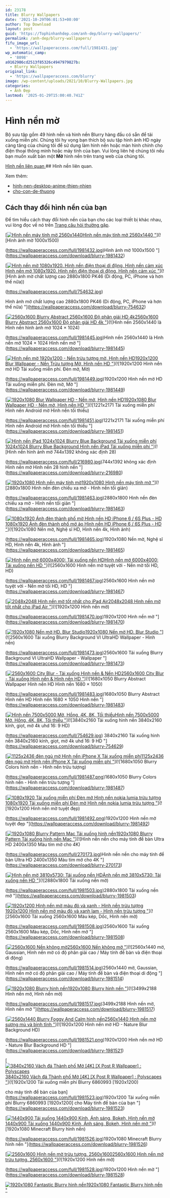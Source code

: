 ```yaml
---
id: 23178
title: Blurry Wallpapers
date: '2021-10-29T06:01:53+00:00'
author: Top Download
layout: post
guid: 'https://Tophinhanhdep.com/anh-dep/blurry-wallpapers/'
permalink: /anh-dep/blurry-wallpapers/
fifu_image_url:
  - 'https://wallpaperaccess.com/full/1981431.jpg'
wp_automatic_camp:
  - '8098'
a9162986cd2513f85326c4947979827b:
  - Blurry Wallpapers
original_link:
  - 'https://wallpaperaccess.com/blurry'
image: /wp-content/uploads/2021/10/Blurry-Wallpapers.jpg
categories:
  - Ảnh Đẹp
lastmod: '2025-01-29T15:00:40.741Z'
---
```

# Hình nền mờ

Bộ sưu tập gồm 49 hình nền và hình nền Blurry hàng đầu có sẵn để tải xuống miễn phí. Chúng tôi hy vọng bạn thích bộ sưu tập hình ảnh HD ngày càng tăng của chúng tôi để sử dụng làm hình nền hoặc màn hình chính cho điện thoại thông minh hoặc máy tính của bạn. Vui lòng liên hệ chúng tôi nếu bạn muốn xuất bản một **Mờ** hình nền trên trang web của chúng tôi.

[Hình nền liên quan ](#related) ## Hình nền liên quan.

   
 Xem thêm:

   
- [hinh-nen-desktop-anime-thien-nhien](https://tophinhanhdep.com/anh-anime/hinh-nen-desktop-anime-thien-nhien/)
- [cho-con-de-thuong](https://tophinhanhdep.com/the-gioi-dong-vat/cho-con-de-thuong/)

## Cách thay đổi hình nền của bạn

Để tìm hiểu cách thay đổi hình nền của bạn cho các loại thiết bị khác nhau, vui lòng đọc về nó trên [Trang câu hỏi thường gặp](https://tophinhanhdep.com/faq/).

  
[[![Hình nền máy tính mờ 2560x1440](https://wallpaperaccess.com/full/1981431.jpg)Hình nền máy tính mờ 2560x1440 "](https://wallpaperaccess.com/download/blurry-1981431)](![Hình ảnh mờ 1000x1500)

(https://wallpaperaccess.com/full/1981432.jpg)Hình ảnh mờ 1000x1500 "](https://wallpaperaccess.com/download/blurry-1981432)

[[![Hình nền mờ 1080x1920.  Hình nền điện thoại di động, Hình nền cảm xúc](https://wallpaperaccess.com/full/1092889.jpg)Hình nền mờ 1080x1920. Hình nền điện thoại di động, Hình nền cảm xúc "](https://wallpaperaccess.com/download/blurry-1092889)](![Hình ảnh mờ chất lượng cao 2880x1800 PK46 (Di động, PC, iPhone và hơn thế nữa))

(https://wallpaperaccess.com/full/754632.jpg)

Hình ảnh mờ chất lượng cao 2880x1800 PK46 (Di động, PC, iPhone và hơn thế nữa) "](https://wallpaperaccess.com/download/blurry-754632)

[[![2560x1600 Blurry Abstract 2560x1600 Độ phân giải HD 4k](https://wallpaperaccess.com/full/1981437.jpg)2560x1600 Blurry Abstract 2560x1600 Độ phân giải HD 4k "](https://wallpaperaccess.com/download/blurry-1981437)](![Hình nền 2560x1440 là Hình nền hình ảnh mờ 1024 × 1024)

(https://wallpaperaccess.com/full/1981445.jpg)Hình nền 2560x1440 là Hình nền mờ 1024 × 1024 Hình nền mờ "](https://wallpaperaccess.com/download/blurry-1981445)

[[![Hình nền mờ 1920x1200 - Nền trừu tượng mờ, Hình nền HD](https://wallpaperaccess.com/full/1981446.jpg)1920x1200 Blur Wallpaper - Nền Trừu tượng Mờ, Hình nền HD "](https://wallpaperaccess.com/download/blurry-1981446)](![1920x1200 Hình nền mờ HD Tải xuống miễn phí.  Đèn mờ, Mờ)

(https://wallpaperaccess.com/full/1981449.jpg)1920x1200 Hình nền mờ HD Tải xuống miễn phí. Đèn mờ, Mờ "](https://wallpaperaccess.com/download/blurry-1981449)

[[![1920x1080 Blur Wallpaper HD - Nền mờ, Hình nền HD](https://wallpaperaccess.com/full/1981450.jpg)1920x1080 Blur Wallpaper HD - Nền mờ, Hình nền HD "](https://wallpaperaccess.com/download/blurry-1981450)](![1221x2171 Tải xuống miễn phí Hình nền Android mờ Hình nền tối thiểu)

(https://wallpaperaccess.com/full/1981451.jpg)1221x2171 Tải xuống miễn phí Hình nền Android mờ Hình nền tối thiểu "](https://wallpaperaccess.com/download/blurry-1981451)

[[![Hình nền iPad 1024x1024 Blurry Blue Background Tải xuống miễn phí](https://wallpaperaccess.com/full/1981455.jpg)1024x1024 Blurry Blue Background Hình nền iPad Tải xuống miễn phí "](https://wallpaperaccess.com/download/blurry-1981455)](![Hình nền hình ảnh mờ 744x1392 không xác định 28)

(https://wallpaperaccess.com/full/216980.jpg)744x1392 không xác định Hình nền mờ Hình nền 28 hình nền "](https://wallpaperaccess.com/download/blurry-216980)

[[![1920x1080 Hình nền máy tính mờ](https://wallpaperaccess.com/full/1981458.jpg)1920x1080 Hình nền máy tính mờ "](https://wallpaperaccess.com/download/blurry-1981458)](![2880x1800 Hình nền đèn chiếu xa mờ - Hình nền tối giản)

(https://wallpaperaccess.com/full/1981463.jpg)2880x1800 Hình nền đèn chiếu xa mờ - Hình nền tối giản "](https://wallpaperaccess.com/download/blurry-1981463)

[[![1080x1920 Ánh đèn thành phố mờ Hình nền HD iPhone 6 / 6S Plus - HD](https://wallpaperaccess.com/full/1733319.jpg)1080x1920 Ánh đèn thành phố mờ ảo Hình nền HD iPhone 6 / 6S Plus - HD "](https://wallpaperaccess.com/download/blurry-1733319)](![1920x1080 Nền mờ, Nghệ sĩ HD, Hình nền 4k, Hình ảnh)

(https://wallpaperaccess.com/full/1981465.jpg)1920x1080 Nền mờ, Nghệ sĩ HD, Hình nền 4k, Hình ảnh "](https://wallpaperaccess.com/download/blurry-1981465)

[[![Hình nền mờ 6000x4000: Tải xuống nền HD](https://wallpaperaccess.com/full/1981466.jpg)Hình nền mờ 6000x4000: Tải xuống nền HD "](https://wallpaperaccess.com/download/blurry-1981466)](![2560x1600 Hình nền mờ tuyệt vời - Nền mờ tối HD, HD)

(https://wallpaperaccess.com/full/1981467.jpg)2560x1600 Hình nền mờ tuyệt vời - Nền mờ tối HD, HD "](https://wallpaperaccess.com/download/blurry-1981467)

[[![2048x2048 Hình nền mờ tốt nhất cho iPad Air](https://wallpaperaccess.com/full/201799.jpg)2048x2048 Hình nền mờ tốt nhất cho iPad Air "](https://wallpaperaccess.com/download/blurry-201799)](![1920x1200 Hình nền mờ)

(https://wallpaperaccess.com/full/1981470.jpg)1920x1200 Hình nền mờ "](https://wallpaperaccess.com/download/blurry-1981470)

[[![1920x1080 Nền mờ HD.  Blur Studio](https://wallpaperaccess.com/full/1981471.jpg)1920x1080 Nền mờ HD. Blur Studio "](https://wallpaperaccess.com/download/blurry-1981471)](![2560x1600 Tải xuống Blurry Background VI UltraHD Wallpaper - Hình nền)

(https://wallpaperaccess.com/full/1981473.jpg)2560x1600 Tải xuống Blurry Background VI UltraHD Wallpaper - Wallpaper "](https://wallpaperaccess.com/download/blurry-1981473)

[[![2560x1600 City Blur - Tải xuống Hình nền & Nền HD](https://wallpaperaccess.com/full/1981481.jpg)2560x1600 City Blur - Tải xuống Hình nền &amp; Hình nền HD "](https://wallpaperaccess.com/download/blurry-1981481)](![1680x1050 Blurry Abstract Wallpaper Hình nền HD Hình nền 1680 × 1050)

(https://wallpaperaccess.com/full/1981483.jpg)1680x1050 Blurry Abstract Hình nền HD Hình nền 1680 × 1050 Hình nền "](https://wallpaperaccess.com/download/blurry-1981483)

[[![Hình nền 7500x5000 Mờ, Hồng, 4K, 8K, Tối thiểu](https://wallpaperaccess.com/full/754729.jpg)Hình nền 7500x5000 Mờ, Hồng, 4K, 8K, Tối thiểu "](https://wallpaperaccess.com/download/blurry-754729)](![3840x2160 Tải xuống hình nền 3840x2160 kính, giọt, mờ 4k uhd 16: 9 HD)

(https://wallpaperaccess.com/full/754629.jpg) 3840x2160 Tải xuống hình nền 3840x2160 kính, giọt, mờ 4k uhd 16: 9 HD "](https://wallpaperaccess.com/download/blurry-754629)

[[![1125x2436 đèn ngủ mờ Hình nền iPhone X Tải xuống miễn phí](https://wallpaperaccess.com/full/1848978.jpg)1125x2436 đèn ngủ mờ Hình nền iPhone X Tải xuống miễn phí "](https://wallpaperaccess.com/download/blurry-1848978)](![1680x1050 Blurry Colors hình nền - Hình nền trừu tượng)

(https://wallpaperaccess.com/full/1981487.png)1680x1050 Blurry Colors hình nền - Hình nền trừu tượng "](https://wallpaperaccess.com/download/blurry-1981487)

[[![1080x1920 Tải xuống miễn phí Đèn mờ Hình nền nokia lumia trừu tượng](https://wallpaperaccess.com/full/1981491.jpg)1080x1920 Tải xuống miễn phí Đèn mờ Hình nền nokia lumia trừu tượng "](https://wallpaperaccess.com/download/blurry-1981491)](![1920x1200 Hình nền mờ tuyệt đẹp)

(https://wallpaperaccess.com/full/1981492.png)1920x1200 Hình nền mờ tuyệt đẹp "](https://wallpaperaccess.com/download/blurry-1981492)

[[![1920x1080 Blurry Pattern Mac Tải xuống hình nền](https://wallpaperaccess.com/full/1981496.jpg)1920x1080 Blurry Pattern Tải xuống hình nền Mac "](https://wallpaperaccess.com/download/blurry-1981496)](![Hình nền nền cho máy tính để bàn Ultra HD 2400x1350 Màu tím mờ cho 4K)

(https://wallpaperaccess.com/full/270173.jpg)Hình nền nền cho máy tính để bàn Ultra HD 2400x1350 Màu tím mờ cho 4K "](https://wallpaperaccess.com/download/blurry-270173)

[[![Hình nền mờ 3810x5730: Tải xuống nền HD](https://wallpaperaccess.com/full/1981500.jpg)Ảnh nền mờ 3810x5730: Tải xuống nền HD "](https://wallpaperaccess.com/download/blurry-1981500)](![2880x1800 Tải xuống nền mờ)

(https://wallpaperaccess.com/full/1981503.jpg)2880x1800 Tải xuống nền mờ "](https://wallpaperaccess.com/download/blurry-1981503)

[[![1920x1200 Hình nền mờ màu đỏ và xanh - Hình nền trừu tượng](https://wallpaperaccess.com/full/1302869.jpg)1920x1200 Hình nền mờ màu đỏ và xanh lam - Hình nền trừu tượng "](https://wallpaperaccess.com/download/blurry-1302869)](![2560x1600 Tải xuống 2560x1600 Màu kép, Dốc, Hình nền mờ)

(https://wallpaperaccess.com/full/1981508.jpg)2560x1600 Tải xuống 2560x1600 Màu kép, Dốc, Hình nền mờ "](https://wallpaperaccess.com/download/blurry-1981508)

[[![2560x1600 Nền không mờ](https://wallpaperaccess.com/full/1981512.jpg)2560x1600 Nền không mờ "](https://wallpaperaccess.com/download/blurry-1981512)](![2560x1440 mờ, Gaussian, Hình nền mờ có độ phân giải cao / Máy tính để bàn và điện thoại di động)

(https://wallpaperaccess.com/full/1981514.jpg)2560x1440 mờ, Gaussian, Hình nền mờ có độ phân giải cao / Máy tính để bàn và điện thoại di động "](https://wallpaperaccess.com/download/blurry-1981514)

[[![1920x1080 Blurry hình nền](https://wallpaperaccess.com/full/1981516.jpg)1920x1080 Blurry hình nền "](https://wallpaperaccess.com/download/blurry-1981516)](![3499x2188 Hình nền mờ, Hình nền mờ)

(https://wallpaperaccess.com/full/1981517.jpg)3499x2188 Hình nền mờ, Hình nền mờ "](https://wallpaperaccess.com/download/blurry-1981517)

[[![2560x1440 Blurry Foggy And Calm hình nền](https://wallpaperaccess.com/full/1251340.jpg)2560x1440 Hình nền mờ sương mù và bình tĩnh "](https://wallpaperaccess.com/download/blurry-1251340)](![1920x1200 Hình nền mờ HD - Nature Blur Background HD)

(https://wallpaperaccess.com/full/1981521.png)1920x1200 Hình nền mờ HD - Nature Blur Background HD "](https://wallpaperaccess.com/download/blurry-1981521)

[[![3840x2160 Vách đá Thành phố Mờ [4K] [X Post R Wallpaper]  : Polyscapes](https://wallpaperaccess.com/full/1981522.jpg)3840x2160 Vách đá Thành phố Mờ \[4K\] \[X Post R Wallpaper\] : Polyscapes "](https://wallpaperaccess.com/download/blurry-1981522)](![1920x1200 Tải xuống miễn phí Blurry 6860993 [1920x1200)

 cho máy tính để bàn của bạn](https://wallpaperaccess.com/full/1981523.jpg)1920x1200 Tải xuống miễn phí Blurry 6860993 \[1920x1200\] cho Máy tính để bàn của bạn "](https://wallpaperaccess.com/download/blurry-1981523)

[[![1440x900 Tải xuống 1440x900 Kính, Ánh sáng, Bokeh, Hình nền mờ](https://wallpaperaccess.com/full/1981524.jpg)1440x900 Tải xuống 1440x900 Kính, Ánh sáng, Bokeh, Hình nền mờ "](https://wallpaperaccess.com/download/blurry-1981524)](![1920x1080 Minecraft Blurry hình nền)

(https://wallpaperaccess.com/full/1981526.jpg)1920x1080 Minecraft Blurry hình nền "](https://wallpaperaccess.com/download/blurry-1981526)

[[![2560x1600 Hình nền mờ trừu tượng.  2560x1600](https://wallpaperaccess.com/full/1981527.jpg)2560x1600 Hình nền mờ trừu tượng. 2560x1600 "](https://wallpaperaccess.com/download/blurry-1981527)](![1920x1200 Hình nền mờ)

(https://wallpaperaccess.com/full/1981528.jpg)1920x1200 Hình nền mờ "](https://wallpaperaccess.com/download/blurry-1981528)

[![1920x1080 Fantastic Blurry hình nền](https://wallpaperaccess.com/full/1981530.jpg)1920x1080 Fantastic Blurry hình nền "](https://wallpaperaccess.com/download/blurry-1981530)
